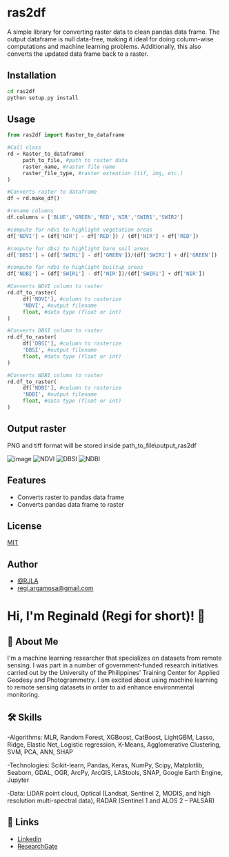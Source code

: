 # ras2df
A simple library for converting raster data to clean pandas data frame. The output dataframe is null data-free, making it ideal for doing column-wise computations and machine learning problems. Additionally, this also converts the updated data frame back to a raster.

## Installation
```cmd
cd ras2df
python setup.py install
```

## Usage
```python
from ras2df import Raster_to_dataframe

#Call class 
rd = Raster_to_dataframe(
     path_to_file, #path to raster data
     raster_name, #raster file name
     raster_file_type, #raster extention (tif, img, etc.)
)

#Converts raster to dataframe 
df = rd.make_df()

#rename columns
df.columns = ['BLUE','GREEN','RED','NIR','SWIR1','SWIR2']

#compute for ndvi to highlight vegetation areas
df['NDVI'] = (df['NIR'] - df['RED']) / (df['NIR'] + df['RED'])

#compute for dbsi to highlight bare soil areas
df['DBSI'] = (df['SWIR1'] - df['GREEN'])/(df['SWIR1'] + df['GREEN'])

#compute for ndbi to highlight builtup areas
df['NDBI'] = (df['SWIR1'] - df['NIR'])/(df['SWIR1'] + df['NIR'])

#Converts NDVI column to raster
rd.df_to_raster(
     df['NDVI'], #column to rasterize
     'NDVI', #output filename
     float, #data type (float or int)
)

#Converts DBSI column to raster
rd.df_to_raster(
     df['DBSI'], #column to rasterize
     'DBSI', #output filename
     float, #data type (float or int)
)

#Converts NDBI column to raster
rd.df_to_raster(
     df['NDBI'], #column to rasterize
     'NDBI', #output filename
     float, #data type (float or int)
)


```
## Output raster
PNG and tiff format will be stored inside
path_to_file\output_ras2df


![image](https://user-images.githubusercontent.com/18103736/162382989-e88d70ba-8cf4-423d-a7d6-7dd50704b726.png)
![NDVI](https://user-images.githubusercontent.com/18103736/162382840-e41205e8-364e-4912-8ce1-12f8ea0bb45d.png)
![DBSI](https://user-images.githubusercontent.com/18103736/162382887-0560ee4d-cd53-407c-85c2-f9eceb308b66.png)
![NDBI](https://user-images.githubusercontent.com/18103736/162382907-f2055c47-91ef-4a96-844e-dedc0c190e92.png)

## Features

- Converts raster to pandas data frame 
- Converts pandas data frame to raster
## License
[MIT](https://github.com/RJLA/ras2df/files/8449316/LICENSE.txt)
## Author
- [@RJLA](https://github.com/RJLA)
- regi.argamosa@gmail.com


# Hi, I'm Reginald (Regi for short)! 👋
## 🚀 About Me
I'm a machine learning researcher that specializes on datasets from remote sensing. I was part in a number of government-funded research initiatives carried out by the University of the Philippines' Training Center for Applied Geodesy and Photogrammetry. I am excited about using machine learning to remote sensing datasets in order to aid enhance environmental monitoring.

## 🛠 Skills
-Algorithms: MLR, Random Forest, XGBoost, CatBoost, LightGBM, Lasso, Ridge, Elastic Net, Logistic regression, 
K-Means, Agglomerative Clustering, SVM, PCA, ANN, SHAP

-Technologies: Scikit-learn, Pandas, Keras, NumPy, Scipy,
Matplotlib, Seaborn, GDAL, OGR, ArcPy, ArcGIS, LAStools,
SNAP, Google Earth Engine, Jupyter

-Data: LiDAR point cloud, Optical (Landsat, Sentinel 2,
MODIS, and high resolution multi-spectral data), RADAR (Sentinel 1 and ALOS 2 – PALSAR) 



## 🔗 Links
- [Linkedin](https://www.linkedin.com/in/rjla/)
- [ResearchGate](https://www.researchgate.net/profile/Reginald-Argamosa)
